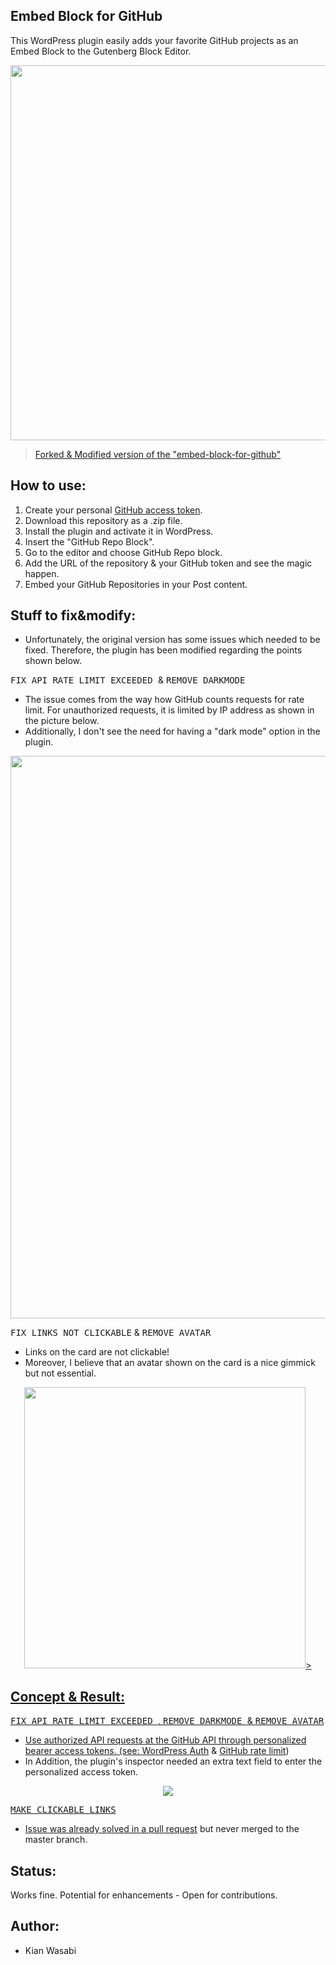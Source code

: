 ## Embed Block for GitHub
This WordPress plugin easily adds your favorite GitHub projects as an Embed Block to the Gutenberg Block Editor.
<p align="center">
<a href="url"><img  src="https://user-images.githubusercontent.com/55065075/224489524-46b58108-e1c3-4848-94ea-4cfb09b2a662.png" height="auto" width="600">
</p>
</p>

>Forked & Modified version of the ["embed-block-for-github"](https://jeanbaptisteaudras.com/en/2019/08/new-plugin-github-embed-block-for-gutenberg/) <br>

## How to use:
1. Create your personal [GitHub access token](https://docs.github.com/en/authentication/keeping-your-account-and-data-secure/creating-a-personal-access-token).
2. Download this repository as a .zip file.
3. Install the plugin and activate it in WordPress.
4. Insert the "GitHub Repo Block".
5. Go to the editor and choose GitHub Repo block.
6. Add the URL of the repository & your GitHub token and see the magic happen.
7. Embed your GitHub Repositories in your Post content.

## Stuff to fix&modify: 
* Unfortunately, the original version has some issues which needed to be fixed.
Therefore, the plugin has been modified regarding the points shown below. 

<kbd>FIX API RATE LIMIT EXCEEDED </kbd> & <kbd> REMOVE DARKMODE </kbd> <br>
* The issue comes from the way how GitHub counts requests for rate limit. For unauthorized requests, it is limited by IP address as shown in the picture below. <br>
* Additionally, I don't see the need for having a "dark mode" option in the plugin.

<p align="center">
<a href="url"><img  src="https://user-images.githubusercontent.com/55065075/224512080-27c44354-89e3-4d12-a160-e9da3dfc21f1.png" height="auto" width="900"></a>
</p>

<kbd> FIX LINKS NOT CLICKABLE</kbd> & <kbd> REMOVE AVATAR </kbd>  <br>
* Links on the card are not clickable!<br>
* Moreover, I believe that an avatar shown on the card is a nice gimmick but not essential. <br> 


<p align="center">
<a href="url"><img src="https://user-images.githubusercontent.com/55065075/224512669-75d102f6-5ede-45f5-9056-2e866c080c3e.png" height="auto" width="450">>

## Concept & Result: 
<kbd>FIX API RATE LIMIT EXCEEDED </kbd> , <kbd> REMOVE DARKMODE </kbd> & <kbd> REMOVE AVATAR </kbd><br> 
* Use authorized API requests at the GitHub API through personalized bearer access tokens. (see: [WordPress Auth](https://developer.wordpress.org/apis/making-http-requests/authentication/) & [GitHub rate limit](https://docs.github.com/en/rest/rate-limit?apiVersion=2022-11-28))<br>
* In Addition, the plugin's inspector needed an extra text field to enter the personalized access token. <br>
<p align="center">
<a href="url"><img src="https://user-images.githubusercontent.com/55065075/224566424-7618a300-7da0-46e5-af40-290f9d921d1f.png">

<kbd> MAKE CLICKABLE LINKS </kbd><br>
* Issue was already solved in a [pull request]() but never merged to the master branch. <br>

## Status:
Works fine. 
Potential for enhancements - Open for contributions. 

## Author: 
* Kian Wasabi
